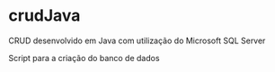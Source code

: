 # crudJava
CRUD desenvolvido em Java com utilização do Microsoft SQL Server

Script para a criação do banco de dados

